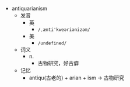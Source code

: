 - antiquarianism
  - 发音
    - 英
      - `/ˌænti'kweəriənizəm/`
    - 美
      - `/undefined/`
  - 词义
    - n.
      - 古物研究，好古癖
  - 记忆
    - antiqu(古老的) + arian + ism → 古物研究
